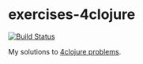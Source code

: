 # exercises-4clojure

[![Build Status](https://travis-ci.org/tinfante/exercises-4clojure.svg?branch=travis-test)](https://travis-ci.org/tinfante/exercises-4clojure)

My solutions to [4clojure problems](http://www.4clojure.com/problems).
